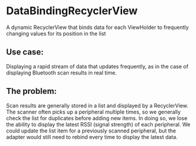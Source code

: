# DataBindingRecyclerView
A dynamic RecyclerView that binds data for each ViewHolder to frequently changing values for its position in the list

## Use case:
Displaying a rapid stream of data that updates frequently, as in the case of displaying Bluetooth scan results in real time.

## The problem:
Scan results are generally stored in a list and displayed by a RecyclerView. The scanner often picks up a peripheral multiple times, so we generally check the list for duplicates before adding new items. In doing so, we lose the ability to display the latest RSSI (signal strength) of each peripheral. We could update the list item for a previously scanned peripheral, but the adapter would still need to rebind every time to display the latest data.
